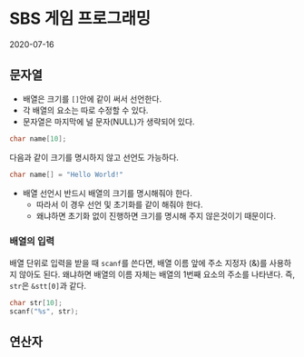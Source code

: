 # SBS 게임 프로그래밍

2020-07-16

## 문자열

- 배열은 크기를 `[]`안에 같이 써서 선언한다.
- 각 배열의 요소는 따로 수정할 수 있다.
- 문자열은 마지막에 널 문자(NULL)가 생략되어 있다.

```c
char name[10];
```

다음과 같이 크기를 명시하지 않고 선언도 가능하다.

```c
char name[] = "Hello World!"
```

- 배열 선언시 반드시 배열의 크기를 명시해줘야 한다. 
  - 따라서 이 경우 선언 및 초기화를 같이 해줘야 한다. 
  - 왜냐하면 초기화 없이 진행하면 크기를 명시해 주지 않은것이기 때문이다.

### 배열의 입력

배열 단위로 입력을 받을 때 `scanf`를 쓴다면, 배열 이름 앞에 주소 지정자 (&)를 사용하지 않아도 된다. 왜냐하면 배열의 이름 자체는 배열의 1번째 요소의 주소를 나타낸다. 즉, `str`은 `&stt[0]`과 같다.

```c
char str[10];
scanf("%s", str);
```

## 연산자



